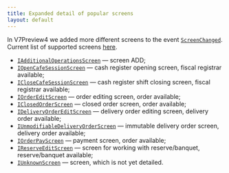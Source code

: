 ```yaml
---
title: Expanded detail of popular screens
layout: default
---
```


In V7Preview4 we added more different screens to the event
[`ScreenChanged`](https://syrve.github.io/front.api.sdk/v7/html/P_Resto_Front_Api_INotificationService_ScreenChanged.htm).
Current list of supported screens [here](https://syrve.github.io/front.api.sdk/v7/html/N_Resto_Front_Api_Data_Screens.htm).

- [`IAdditionalOperationsScreen`](https://syrve.github.io/front.api.sdk/v7/html/T_Resto_Front_Api_Data_Screens_IAdditionalOperationsScreen.htm) —
screen ADD;
- [`IOpenCafeSessionScreen`](https://syrve.github.io/front.api.sdk/v7/html/T_Resto_Front_Api_Data_Screens_IOpenCafeSessionScreen.htm) —
cash register opening screen, fiscal registrar available;
- [`ICloseCafeSessionScreen`](https://syrve.github.io/front.api.sdk/v7/html/T_Resto_Front_Api_Data_Screens_ICloseCafeSessionScreen.htm) —
cash register shift closing screen, fiscal registrar available;
- [`IOrderEditScreen`](https://syrve.github.io/front.api.sdk/v7/html/T_Resto_Front_Api_Data_Screens_IOrderEditScreen.htm) —
order editing screen, order available;
- [`IClosedOrderScreen`](https://syrve.github.io/front.api.sdk/v7/html/T_Resto_Front_Api_Data_Screens_IClosedOrderScreen.htm) —
closed order screen, order available;
- [`IDeliveryOrderEditScreen`](https://syrve.github.io/front.api.sdk/v7/html/T_Resto_Front_Api_Data_Screens_IDeliveryOrderEditScreen.htm) —
delivery order editing screen, delivery order available;
- [`IUnmodifiableDeliveryOrderScreen`](https://syrve.github.io/front.api.sdk/v7/html/T_Resto_Front_Api_Data_Screens_IUnmodifiableDeliveryOrderScreen.htm) —
immutable delivery order screen, delivery order available;
- [`IOrderPayScreen`](https://syrve.github.io/front.api.sdk/v7/html/T_Resto_Front_Api_Data_Screens_IOrderPayScreen.htm) —
payment screen, order available;
- [`IReserveEditScreen`](https://syrve.github.io/front.api.sdk/v7/html/T_Resto_Front_Api_Data_Screens_IReserveEditScreen.htm) —
screen for working with reserve/banquet, reserve/banquet available;
- [`IUnknownScreen`](https://syrve.github.io/front.api.sdk/v7/html/T_Resto_Front_Api_Data_Screens_IUnknownScreen.htm) —
screen, which is not yet detailed.